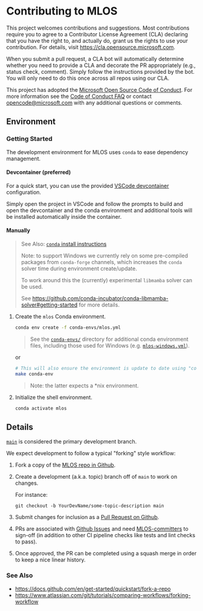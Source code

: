 # Contributing to MLOS

This project welcomes contributions and suggestions.
Most contributions require you to agree to a Contributor License Agreement (CLA) declaring that you have the right to, and actually do, grant us the rights to use your contribution.
For details, visit https://cla.opensource.microsoft.com. <!-- markdownlint-disable-line MD034 -->

When you submit a pull request, a CLA bot will automatically determine whether you need to provide a CLA and decorate the PR appropriately (e.g., status check, comment).
Simply follow the instructions provided by the bot. You will only need to do this once across all repos using our CLA.

This project has adopted the [Microsoft Open Source Code of Conduct](https://opensource.microsoft.com/codeofconduct/).
For more information see the [Code of Conduct FAQ](https://opensource.microsoft.com/codeofconduct/faq/) or contact [opencode@microsoft.com](mailto:opencode@microsoft.com) with any additional questions or comments.

## Environment

### Getting Started

The development environment for MLOS uses `conda` to ease dependency management.

#### Devcontainer (preferred)

For a quick start, you can use the provided [VSCode devcontainer](https://code.visualstudio.com/docs/remote/containers) configuration.

Simply open the project in VSCode and follow the prompts to build and open the devcontainer and the conda environment and additional tools will be installed automatically inside the container.

#### Manually

> See Also: [`conda` install instructions](https://docs.conda.io/projects/conda/en/latest/user-guide/install/index.html)
>
> Note: to support Windows we currently rely on some pre-compiled packages from `conda-forge` channels, which increases the `conda` solver time during environment create/update.
>
> To work around this the (currently) experimental `libmamba` solver can be used.
>
> See <https://github.com/conda-incubator/conda-libmamba-solver#getting-started> for more details.

1. Create the `mlos` Conda environment.

     ```sh
    conda env create -f conda-envs/mlos.yml
    ```

    > See the [`conda-envs/`](./conda-envs/) directory for additional conda environment files, including those used for Windows (e.g. [`mlos-windows.yml`](./conda-envs/mlos-windows.yml)).

   or

    ```sh
    # This will also ensure the environment is update to date using "conda env update -f conda-envs/mlos.yml"
    make conda-env
    ```

    > Note: the latter expects a *nix environment.

1. Initialize the shell environment.

    ```sh
    conda activate mlos
    ```

## Details

[`main`](https://github.com/microsoft/MLOS/tree/main) is considered the primary development branch.

We expect development to follow a typical "forking" style workflow:

1. Fork a copy of the [MLOS repo in Github](https://github.com/microsoft/MLOS).
2. Create a development (a.k.a. topic) branch off of `main` to work on changes.

    For instance:

    ```shell
    git checkout -b YourDevName/some-topic-description main
    ```

3. Submit changes for inclusion as a [Pull Request on Github](https://github.com/microsoft/MLOS/pulls).
4. PRs are associated with [Github Issues](https://github.com/microsoft/MLOS/issues) and need [MLOS-committers](https://github.com/orgs/microsoft/teams/MLOS-committers) to sign-off (in addition to other CI pipeline checks like tests and lint checks to pass).
5. Once approved, the PR can be completed using a squash merge in order to keep a nice linear history.

### See Also

- <https://docs.github.com/en/get-started/quickstart/fork-a-repo>
- <https://www.atlassian.com/git/tutorials/comparing-workflows/forking-workflow>
